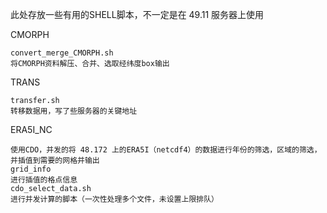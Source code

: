 此处存放一些有用的SHELL脚本，不一定是在 49.11 服务器上使用


CMORPH

    convert_merge_CMORPH.sh
    将CMORPH资料解压、合并、选取经纬度box输出

TRANS

    transfer.sh
    转移数据用，写了些服务器的关键地址

ERA5I_NC

    使用CDO，并发的将 48.172 上的ERA5I（netcdf4）的数据进行年份的筛选，区域的筛选，并插值到需要的网格并输出
    grid_info
    进行插值的格点信息
    cdo_select_data.sh
    进行并发计算的脚本（一次性处理多个文件，未设置上限排队）